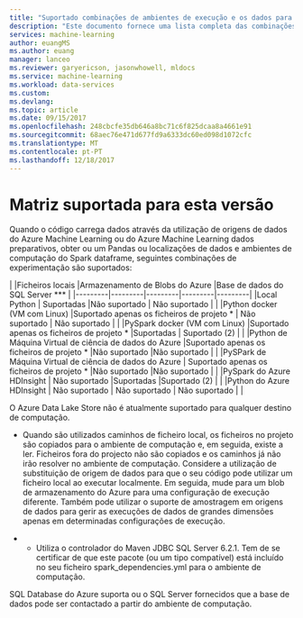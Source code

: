 ```yaml
---
title: "Suportado combinações de ambientes de execução e os dados para preparativos de dados do Azure Machine Learning | Microsoft Docs"
description: "Este documento fornece uma lista completa das combinações suportadas de tempos de execução diferentes e origens de dados para o Azure Machine Learning dados preparativos"
services: machine-learning
author: euangMS
ms.author: euang
manager: lanceo
ms.reviewer: garyericson, jasonwhowell, mldocs
ms.service: machine-learning
ms.workload: data-services
ms.custom: 
ms.devlang: 
ms.topic: article
ms.date: 09/15/2017
ms.openlocfilehash: 248cbcfe35db646a8bc71c6f825dcaa8a4661e91
ms.sourcegitcommit: 68aec76e471d677fd9a6333dc60ed098d1072cfc
ms.translationtype: MT
ms.contentlocale: pt-PT
ms.lasthandoff: 12/18/2017
---
```

# <a name="supported-matrix-for-this-release"></a>Matriz suportada para esta versão 
Quando o código carrega dados através da utilização de origens de dados do Azure Machine Learning ou do Azure Machine Learning dados preparativos, obter ou um Pandas ou localizações de dados e ambientes de computação do Spark dataframe, seguintes combinações de experimentação são suportados:

|     |Ficheiros locais  |Armazenamento de Blobs do Azure  |Base de dados do SQL Server ***  |
|---------|---------|---------|---------|---------|
|Local Python    |     Suportadas    |Não suportado         | Não suportado        |         |
|Python docker (VM com Linux)     |Suportado apenas os ficheiros de projeto *         | Não suportado        |        Não suportado |         |
|PySpark docker (VM com Linux)     |Suportado apenas os ficheiros de projeto *     |Suportadas         | Suportado (2)        |         |
|Python de Máquina Virtual de ciência de dados do Azure     |Suportado apenas os ficheiros de projeto *         |Não suportado         |Não suportado         |         |
|PySPark de Máquina Virtual de ciência de dados do Azure     | Suportado apenas os ficheiros de projeto *        |Não suportado         |Não suportado         |         |
|PySpark do Azure HDInsight     | Não suportado        |Suportadas         |Suportado (2)         |         |
|Python do Azure HDInsight     | Não suportado        | Não suportado        | Não suportado        |         |

O Azure Data Lake Store não é atualmente suportado para qualquer destino de computação.

* Quando são utilizados caminhos de ficheiro local, os ficheiros no projeto são copiados para o ambiente de computação e, em seguida, existe a ler. Ficheiros fora do projecto não são copiados e os caminhos já não irão resolver no ambiente de computação. Considere a utilização de substituição de origem de dados para que o seu código pode utilizar um ficheiro local ao executar localmente. Em seguida, mude para um blob de armazenamento do Azure para uma configuração de execução diferente. Também pode utilizar o suporte de amostragem em origens de dados para gerir as execuções de dados de grandes dimensões apenas em determinadas configurações de execução.

* * Utiliza o controlador do Maven JDBC SQL Server 6.2.1. Tem de se certificar de que este pacote (ou um tipo compatível) está incluído no seu ficheiro spark_dependencies.yml para o ambiente de computação.

SQL Database do Azure suporta ou o SQL Server fornecidos que a base de dados pode ser contactado a partir do ambiente de computação. 
